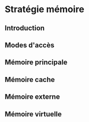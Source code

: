 # Stratégie mémoire

## Introduction


## Modes d'accès

## Mémoire principale

## Mémoire cache

## Mémoire externe

## Mémoire virtuelle


